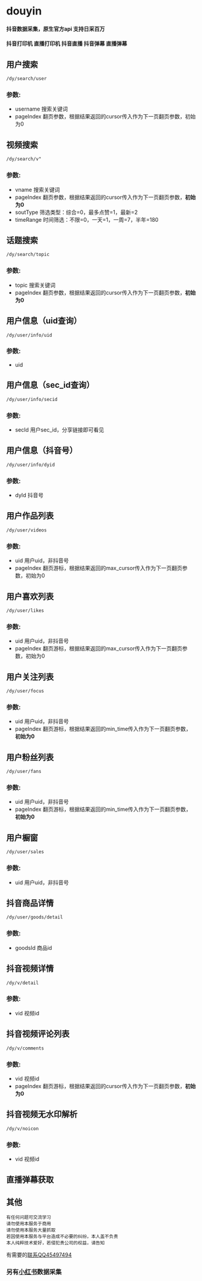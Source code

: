 # douyin
#### 抖音数据采集，原生官方api 支持日采百万
#### 抖音打印机 直播打印机 抖音直播 抖音弹幕 直播弹幕
## 用户搜索
```
/dy/search/user
```
### 参数:
- username 搜索关键词
- pageIndex 翻页参数，根据结果返回的cursor传入作为下一页翻页参数，初始为0

## 视频搜索
```
/dy/search/v"
```
### 参数:
- vname 搜索关键词
- pageIndex 翻页参数，根据结果返回的cursor传入作为下一页翻页参数，**初始为0**
- soutType 筛选类型：综合=0，最多点赞=1，最新=2
- timeRange 时间筛选：不限=0，一天=1，一周=7，半年=180

## 话题搜索
```
/dy/search/topic
```
### 参数:
- topic 搜索关键词
- pageIndex 翻页参数，根据结果返回的cursor传入作为下一页翻页参数，**初始为0**

## 用户信息（uid查询）
```
/dy/user/info/uid
```
### 参数:
- uid 

## 用户信息（sec_id查询）
```
/dy/user/info/secid
```
### 参数:
- secId 用户sec_id，分享链接即可看见

## 用户信息（抖音号）
```
/dy/user/info/dyid
```
### 参数:
- dyId 抖音号

## 用户作品列表
```
/dy/user/videos
```
### 参数:
- uid 用户uid，非抖音号
- pageIndex 翻页游标，根据结果返回的max_cursor传入作为下一页翻页参数，初始为0

## 用户喜欢列表
```
/dy/user/likes
```
### 参数:
- uid 用户uid，非抖音号
- pageIndex 翻页游标，根据结果返回的max_cursor传入作为下一页翻页参数，初始为0

## 用户关注列表
```
/dy/user/focus
```
### 参数:
- uid 用户uid，非抖音号
- pageIndex 翻页游标，根据结果返回的min_time传入作为下一页翻页参数，**初始为0**

## 用户粉丝列表
```
/dy/user/fans
```
### 参数:
- uid 用户uid，非抖音号
- pageIndex 翻页游标，根据结果返回的min_time传入作为下一页翻页参数，**初始为0**

## 用户橱窗
```
/dy/user/sales
```
### 参数:
- uid 用户uid，非抖音号

## 抖音商品详情
```
/dy/user/goods/detail
```
### 参数:
- goodsId 商品id

## 抖音视频详情
```
/dy/v/detail
```
### 参数:
- vid 视频id

## 抖音视频评论列表
```
/dy/v/comments
```
### 参数:
- vid 视频id
- pageIndex 翻页游标，根据结果返回的cursor传入作为下一页翻页参数，**初始为0**

## 抖音视频无水印解析
```
/dy/v/noicon
```
### 参数:
- vid 视频id

## 直播弹幕获取
## 其他

```
有任何问题可交流学习  
请勿使用本服务于商用   
请勿使用本服务大量抓取   
若因使用本服务与平台造成不必要的纠纷，本人盖不负责  
本人纯粹技术爱好，若侵犯贵公司的权益，请告知  
```

有需要的[联系QQ45497494](https://qr.api.cli.im/newqr/create?data=https%253A%252F%252Fqm.qq.com%252Fcgi-bin%252Fqm%252Fqr%253Fk%253DgsXU_14bQsI8BdSevrFzHU7vIYnRCnFQ%2526noverify%253D0&level=H&transparent=false&bgcolor=%23FFFFFF&forecolor=%23000000&blockpixel=12&marginblock=1&logourl=&logoshape=no&size=500&kid=cliim&key=211db538a2ba8c28441f5d952fe165db)

### 另有[小红书](https://github.com/canglingzhiyue/xiaohongshu)数据采集
